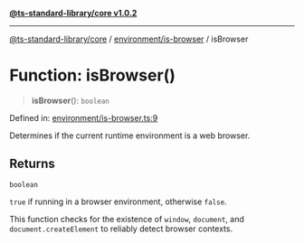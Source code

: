 [**@ts-standard-library/core v1.0.2**](../../../README.md)

***

[@ts-standard-library/core](../../../modules.md) / [environment/is-browser](../README.md) / isBrowser

# Function: isBrowser()

> **isBrowser**(): `boolean`

Defined in: [environment/is-browser.ts:9](https://github.com/gabaudette/ts-stdlib/blob/4a412e6fb273dc9fcab54b84c05921f52dac4b3f/packages/core/src/environment/is-browser.ts#L9)

Determines if the current runtime environment is a web browser.

## Returns

`boolean`

`true` if running in a browser environment, otherwise `false`.

This function checks for the existence of `window`, `document`, and `document.createElement`
to reliably detect browser contexts.
